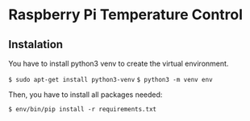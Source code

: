 Raspberry Pi Temperature Control
================================

Instalation
-----------

You have to install python3 venv to create the virtual environment.

`$ sudo apt-get install python3-venv`
`$ python3 -m venv env`

Then, you have to install all packages needed:

`$ env/bin/pip install -r requirements.txt`

